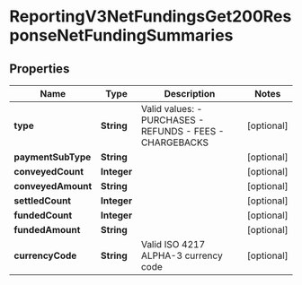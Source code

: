 
# ReportingV3NetFundingsGet200ResponseNetFundingSummaries

## Properties
Name | Type | Description | Notes
------------ | ------------- | ------------- | -------------
**type** | **String** | Valid values: - PURCHASES - REFUNDS - FEES - CHARGEBACKS  |  [optional]
**paymentSubType** | **String** |  |  [optional]
**conveyedCount** | **Integer** |  |  [optional]
**conveyedAmount** | **String** |  |  [optional]
**settledCount** | **Integer** |  |  [optional]
**fundedCount** | **Integer** |  |  [optional]
**fundedAmount** | **String** |  |  [optional]
**currencyCode** | **String** | Valid ISO 4217 ALPHA-3 currency code |  [optional]



